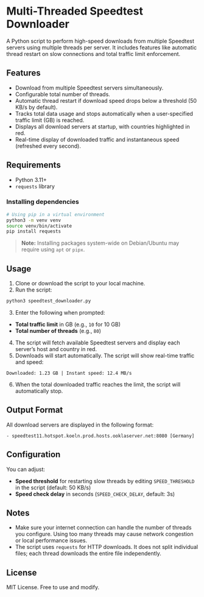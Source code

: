 # Multi-Threaded Speedtest Downloader

A Python script to perform high-speed downloads from multiple Speedtest servers using multiple threads per server. It includes features like automatic thread restart on slow connections and total traffic limit enforcement.

## Features

* Download from multiple Speedtest servers simultaneously.
* Configurable total number of threads.
* Automatic thread restart if download speed drops below a threshold (50 KB/s by default).
* Tracks total data usage and stops automatically when a user-specified traffic limit (GB) is reached.
* Displays all download servers at startup, with countries highlighted in red.
* Real-time display of downloaded traffic and instantaneous speed (refreshed every second).

## Requirements

* Python 3.11+
* `requests` library

### Installing dependencies

```bash
# Using pip in a virtual environment
python3 -m venv venv
source venv/bin/activate
pip install requests
```

> **Note:** Installing packages system-wide on Debian/Ubuntu may require using `apt` or `pipx`.

## Usage

1. Clone or download the script to your local machine.
2. Run the script:

```bash
python3 speedtest_downloader.py
```

3. Enter the following when prompted:

* **Total traffic limit** in GB (e.g., `10` for 10 GB)
* **Total number of threads** (e.g., `80`)

4. The script will fetch available Speedtest servers and display each server’s host and country in red.
5. Downloads will start automatically. The script will show real-time traffic and speed:

```
Downloaded: 1.23 GB | Instant speed: 12.4 MB/s
```

6. When the total downloaded traffic reaches the limit, the script will automatically stop.

## Output Format

All download servers are displayed in the following format:

```
- speedtest11.hotspot.koeln.prod.hosts.ooklaserver.net:8080 [Germany]
```

## Configuration

You can adjust:

* **Speed threshold** for restarting slow threads by editing `SPEED_THRESHOLD` in the script (default: 50 KB/s)
* **Speed check delay** in seconds (`SPEED_CHECK_DELAY`, default: 3s)

## Notes

* Make sure your internet connection can handle the number of threads you configure. Using too many threads may cause network congestion or local performance issues.
* The script uses `requests` for HTTP downloads. It does not split individual files; each thread downloads the entire file independently.

## License

MIT License. Free to use and modify.
